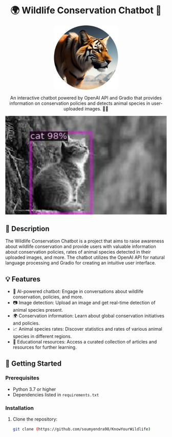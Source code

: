 <h1 align="center">
🌍 Wildlife Conservation Chatbot 🦁
</h1>

<p align="center">
  <img src="https://github.com/soumyendra98/KnowYourWildlife/blob/main/images/tiger.png" alt="Project Logo" width="200">
</p>

<p align="center">
  An interactive chatbot powered by OpenAI API and Gradio that provides information on conservation policies and detects animal species in user-uploaded images. 🌿📸
</p>

<p align="center">
  <img src="https://github.com/soumyendra98/KnowYourWildlife/blob/main/images/output.jpg" alt="Project Screenshot" width="600">
</p>

## 📝 Description

The Wildlife Conservation Chatbot is a project that aims to raise awareness about wildlife conservation and provide users with valuable information about conservation policies, rates of animal species detected in their uploaded images, and more. The chatbot utilizes the OpenAI API for natural language processing and Gradio for creating an intuitive user interface.

## 💡 Features

- 🤖 AI-powered chatbot: Engage in conversations about wildlife conservation, policies, and more.
- 📷 Image detection: Upload an image and get real-time detection of animal species present.
- 🌍 Conservation information: Learn about global conservation initiatives and policies.
- 📈 Animal species rates: Discover statistics and rates of various animal species in different regions.
- 🌿 Educational resources: Access a curated collection of articles and resources for further learning.

## 🚀 Getting Started

### Prerequisites

- Python 3.7 or higher
- Dependencies listed in `requirements.txt`

### Installation

1. Clone the repository:

   ```bash
   git clone (https://github.com/soumyendra98/KnowYourWildlife)
